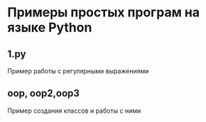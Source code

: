 # Примеры простых програм на языке Python

## 1.py
Пример работы с регулярными выражениями

## oop, oop2,oop3
Пример создания классов и работы с ними